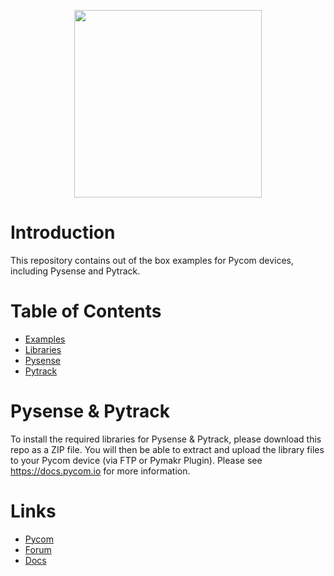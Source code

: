 <p align="center"><img src ="https://github.com/pycom/pycom-libraries/blob/master/img/logo.png" width="300"></p>

# Introduction
This repository contains out of the box examples for Pycom devices, including Pysense and Pytrack.

# Table of Contents
* [Examples](/examples)
* [Libraries](/lib)
* [Pysense](/pysense)
* [Pytrack](/pytrack)

# Pysense & Pytrack

To install the required libraries for Pysense & Pytrack, please download this repo as a ZIP file. You will then be able to extract and upload the library files to your Pycom device (via FTP or Pymakr Plugin). Please see https://docs.pycom.io for more information.

# Links
* [Pycom](https://pycom.io)
* [Forum](https://forum.pycom.io)
* [Docs](https://docs.pycom.io)
